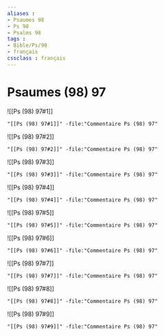 ```yaml
---
aliases : 
- Psaumes 98
- Ps 98
- Psalms 98
tags : 
- Bible/Ps/98
- français
cssclass : français
---
```


# Psaumes (98) 97

![[Ps (98) 97#1]]

```query
"[[Ps (98) 97#1]]" -file:"Commentaire Ps (98) 97"
```

![[Ps (98) 97#2]]

```query
"[[Ps (98) 97#2]]" -file:"Commentaire Ps (98) 97"
```

![[Ps (98) 97#3]]

```query
"[[Ps (98) 97#3]]" -file:"Commentaire Ps (98) 97"
```

![[Ps (98) 97#4]]

```query
"[[Ps (98) 97#4]]" -file:"Commentaire Ps (98) 97"
```

![[Ps (98) 97#5]]

```query
"[[Ps (98) 97#5]]" -file:"Commentaire Ps (98) 97"
```

![[Ps (98) 97#6]]

```query
"[[Ps (98) 97#6]]" -file:"Commentaire Ps (98) 97"
```

![[Ps (98) 97#7]]

```query
"[[Ps (98) 97#7]]" -file:"Commentaire Ps (98) 97"
```

![[Ps (98) 97#8]]

```query
"[[Ps (98) 97#8]]" -file:"Commentaire Ps (98) 97"
```

![[Ps (98) 97#9]]

```query
"[[Ps (98) 97#9]]" -file:"Commentaire Ps (98) 97"
```

